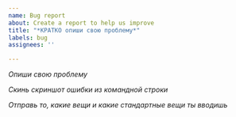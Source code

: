 ```yaml
---
name: Bug report
about: Create a report to help us improve
title: "*КРАТКО опиши свою проблему*"
labels: bug
assignees: ''

---
```


*Опиши свою проблему*

*Скинь скриншот ошибки из командной строки*

*Отправь то, какие вещи и какие стандартные вещи ты вводишь*
